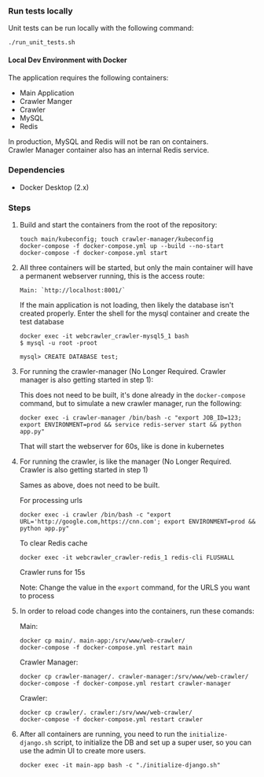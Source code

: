 ### Run tests locally

Unit tests can be run locally with the following command:

```shell
./run_unit_tests.sh
```

#### Local Dev Environment with Docker

The application requires the following containers:
- Main Application
- Crawler Manger
- Crawler
- MySQL
- Redis

In production, MySQL and Redis will not be ran on containers.   
Crawler Manager container also has an internal Redis service.


### Dependencies

- Docker Desktop (2.x)


### Steps

1. Build and start the containers from the root of the repository:
    ```
    touch main/kubeconfig; touch crawler-manager/kubeconfig
    docker-compose -f docker-compose.yml up --build --no-start
    docker-compose -f docker-compose.yml start
    ```

2. All three containers will be started, but only the main container will have a permanent webserver running, this is the access route:
    ```
    Main: `http://localhost:8001/`   
    ```

    If the main application is not loading, then likely the database isn't created properly. Enter the shell
    for the mysql container and create the test database
    ```
    docker exec -it webcrawler_crawler-mysql5_1 bash
    $ mysql -u root -proot

    mysql> CREATE DATABASE test;
    ```

3. For running the crawler-manager (No Longer Required. Crawler manager is also getting started in step 1): 
   
    This does not need to be built, it's done already in the `docker-compose` command, but to simulate a new crawler manager, run the following:      
    ```
    docker exec -i crawler-manager /bin/bash -c "export JOB_ID=123; export ENVIRONMENT=prod && service redis-server start && python app.py"  
    ```
    
    That will start the webserver for 60s, like is done in kubernetes
    
3. For running the crawler, is like the manager (No Longer Required. Crawler is also getting started in step 1)
   
    Sames as above, does not need to be built.

    For processing urls
    ```
    docker exec -i crawler /bin/bash -c "export URL='http://google.com,https://cnn.com'; export ENVIRONMENT=prod && python app.py" 
    ```

    To clear Redis cache
    ```
    docker exec -it webcrawler_crawler-redis_1 redis-cli FLUSHALL
    ```

    Crawler runs for 15s  

    Note: Change the value in the `export` command, for the URLS you want to process

4. In order to reload code changes into the containers, run these comands:

    Main:
    ```
    docker cp main/. main-app:/srv/www/web-crawler/
    docker-compose -f docker-compose.yml restart main
    ```  

    Crawler Manager:
    ```
    docker cp crawler-manager/. crawler-manager:/srv/www/web-crawler/    
    docker-compose -f docker-compose.yml restart crawler-manager
    ```  

    Crawler:
    ```
    docker cp crawler/. crawler:/srv/www/web-crawler/
    docker-compose -f docker-compose.yml restart crawler
    ```  

5. After all containers are running, you need to run the `initialize-django.sh` script,
    to initialize the DB and set up a super user, so you can use the admin UI to create more users.

    ```
    docker exec -it main-app bash -c "./initialize-django.sh"
    ```

